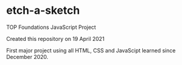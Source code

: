 # etch-a-sketch
TOP Foundations JavaScript Project

Created this repository on 19 April 2021

First major project using all HTML, CSS and JavaScipt learned since December 2020.